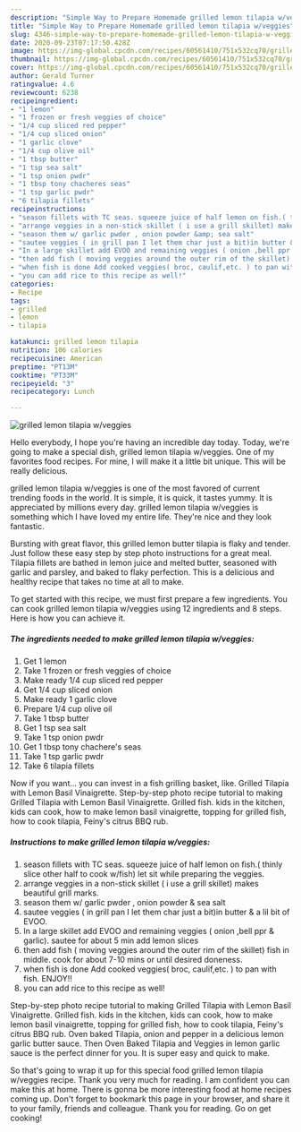 ```yaml
---
description: "Simple Way to Prepare Homemade grilled lemon tilapia w/veggies"
title: "Simple Way to Prepare Homemade grilled lemon tilapia w/veggies"
slug: 4346-simple-way-to-prepare-homemade-grilled-lemon-tilapia-w-veggies
date: 2020-09-23T07:17:50.428Z
image: https://img-global.cpcdn.com/recipes/60561410/751x532cq70/grilled-lemon-tilapia-wveggies-recipe-main-photo.jpg
thumbnail: https://img-global.cpcdn.com/recipes/60561410/751x532cq70/grilled-lemon-tilapia-wveggies-recipe-main-photo.jpg
cover: https://img-global.cpcdn.com/recipes/60561410/751x532cq70/grilled-lemon-tilapia-wveggies-recipe-main-photo.jpg
author: Gerald Turner
ratingvalue: 4.6
reviewcount: 6238
recipeingredient:
- "1 lemon"
- "1 frozen or fresh veggies of choice"
- "1/4 cup sliced red pepper"
- "1/4 cup sliced onion"
- "1 garlic clove"
- "1/4 cup olive oil"
- "1 tbsp butter"
- "1 tsp sea salt"
- "1 tsp onion pwdr"
- "1 tbsp tony chacheres seas"
- "1 tsp garlic pwdr"
- "6 tilapia fillets"
recipeinstructions:
- "season fillets with TC seas. squeeze juice of half lemon on fish.( thinly slice other half to cook w/fish) let sit while preparing the veggies."
- "arrange veggies in a non-stick skillet ( i use a grill skillet) makes beautiful grill marks."
- "season them w/ garlic pwder , onion powder &amp; sea salt"
- "sautee veggies ( in grill pan I let them char just a bit)in butter &amp; a lil bit of EVOO."
- "In a large skillet add EVOO and remaining veggies ( onion ,bell ppr &amp; garlic). sautee for about 5 min add lemon slices"
- "then add fish ( moving veggies around the outer rim of the skillet) fish in middle. cook for about 7-10 mins or until desired doneness."
- "when fish is done Add cooked veggies( broc, caulif,etc. ) to pan with fish. ENJOY!!"
- "you can add rice to this recipe as well!"
categories:
- Recipe
tags:
- grilled
- lemon
- tilapia

katakunci: grilled lemon tilapia 
nutrition: 106 calories
recipecuisine: American
preptime: "PT13M"
cooktime: "PT33M"
recipeyield: "3"
recipecategory: Lunch

---
```



![grilled lemon tilapia w/veggies](https://img-global.cpcdn.com/recipes/60561410/751x532cq70/grilled-lemon-tilapia-wveggies-recipe-main-photo.jpg)

Hello everybody, I hope you're having an incredible day today. Today, we're going to make a special dish, grilled lemon tilapia w/veggies. One of my favorites food recipes. For mine, I will make it a little bit unique. This will be really delicious.

grilled lemon tilapia w/veggies is one of the most favored of current trending foods in the world. It is simple, it is quick, it tastes yummy. It is appreciated by millions every day. grilled lemon tilapia w/veggies is something which I have loved my entire life. They're nice and they look fantastic.

Bursting with great flavor, this grilled lemon butter tilapia is flaky and tender. Just follow these easy step by step photo instructions for a great meal. Tilapia fillets are bathed in lemon juice and melted butter, seasoned with garlic and parsley, and baked to flaky perfection. This is a delicious and healthy recipe that takes no time at all to make.


To get started with this recipe, we must first prepare a few ingredients. You can cook grilled lemon tilapia w/veggies using 12 ingredients and 8 steps. Here is how you can achieve it.

<!--inarticleads1-->

##### The ingredients needed to make grilled lemon tilapia w/veggies:

1. Get 1 lemon
1. Take 1 frozen or fresh veggies of choice
1. Make ready 1/4 cup sliced red pepper
1. Get 1/4 cup sliced onion
1. Make ready 1 garlic clove
1. Prepare 1/4 cup olive oil
1. Take 1 tbsp butter
1. Get 1 tsp sea salt
1. Take 1 tsp onion pwdr
1. Get 1 tbsp tony chachere&#39;s seas
1. Take 1 tsp garlic pwdr
1. Take 6 tilapia fillets


Now if you want… you can invest in a fish grilling basket, like. Grilled Tilapia with Lemon Basil Vinaigrette. Step-by-step photo recipe tutorial to making Grilled Tilapia with Lemon Basil Vinaigrette. Grilled fish. kids in the kitchen, kids can cook, how to make lemon basil vinaigrette, topping for grilled fish, how to cook tilapia, Feiny&#39;s citrus BBQ rub. 

<!--inarticleads2-->

##### Instructions to make grilled lemon tilapia w/veggies:

1. season fillets with TC seas. squeeze juice of half lemon on fish.( thinly slice other half to cook w/fish) let sit while preparing the veggies.
1. arrange veggies in a non-stick skillet ( i use a grill skillet) makes beautiful grill marks.
1. season them w/ garlic pwder , onion powder &amp; sea salt
1. sautee veggies ( in grill pan I let them char just a bit)in butter &amp; a lil bit of EVOO.
1. In a large skillet add EVOO and remaining veggies ( onion ,bell ppr &amp; garlic). sautee for about 5 min add lemon slices
1. then add fish ( moving veggies around the outer rim of the skillet) fish in middle. cook for about 7-10 mins or until desired doneness.
1. when fish is done Add cooked veggies( broc, caulif,etc. ) to pan with fish. ENJOY!!
1. you can add rice to this recipe as well!


Step-by-step photo recipe tutorial to making Grilled Tilapia with Lemon Basil Vinaigrette. Grilled fish. kids in the kitchen, kids can cook, how to make lemon basil vinaigrette, topping for grilled fish, how to cook tilapia, Feiny&#39;s citrus BBQ rub. Oven baked Tilapia, onion and pepper in a delicious lemon garlic butter sauce. Then Oven Baked Tilapia and Veggies in lemon garlic sauce is the perfect dinner for you. It is super easy and quick to make. 

So that's going to wrap it up for this special food grilled lemon tilapia w/veggies recipe. Thank you very much for reading. I am confident you can make this at home. There is gonna be more interesting food at home recipes coming up. Don't forget to bookmark this page in your browser, and share it to your family, friends and colleague. Thank you for reading. Go on get cooking!
